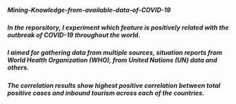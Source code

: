 ##### Mining-Knowledge-from-available-data-of-COVID-19

##### In the reporsitory, I experiment which feature is positively related with the outbreak of COVID-19 throughout the world.

##### I aimed for gathering data from multiple sources, situation reports from World Health Organization (WHO), from United Nations (UN) data and others. 

##### The correlation results show highest positive correlation between total positive cases and inbound tourism across each of the countries.
